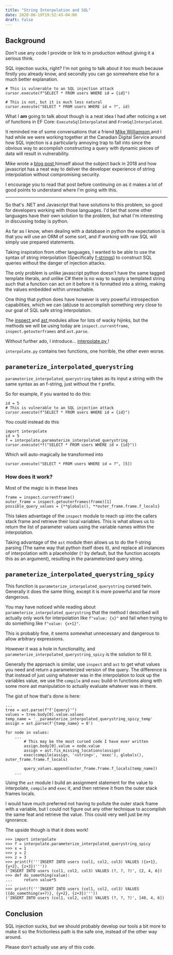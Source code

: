 ```yaml
---
title: "String Interpolation and SQL"
date: 2020-06-19T19:52:43-04:00
draft: false
---
```


## Background

<div class="disclaimer">
<p>Don't use any code I provide or link to in production without giving it a serious think.</p>
</div>

SQL injection sucks, right? I'm not going to talk about it too much because firstly you already know, and secondly you can go somewhere else for a much better explanation.

```bad
# This is vulnerable to an SQL injection attack
cursor.execute(f"SELECT * FROM users WHERE id = {id}") 
```

```good
# This is not, but it is much less natural
cursor.execute("SELECT * FROM users WHERE id = ?", id)
```

What I **am** going to talk about though is a neat idea I had after noticing a set of functions in EF Core: `ExecuteSqlInterpolated` and `FromSqlInterpolated`.

It reminded me of some conversations that a friend [ Mike Williamson ](https://github.com/sleepycat) and I had while we were working together at the Canadian Digital Service around how SQL injection is a particularly annoying trap to fall into since the obvious way to accomplish constructing a query with dynamic pieces of data will result in vulnerability.

Mike wrote a [ blog post ](https://mikewilliamson.wordpress.com/2018/10/22/tagged-template-literals-and-the-hack-that-will-never-go-away) himself about the subject back in 2018 and how javascript has a neat way to deliver the developer experience of string interpolation without compromising security.

I encourage you to read that post before continuing on as it makes a lot of good points to understand where I'm going with this.

---

So that's .NET and Javascript that have solutions to this problem, so good for developers working with those languages. I'd bet that some other languages have their own solution to the problem, but what I'm interesting in discussing today is python.

As far as I know, when dealing with a database in python the expectation is that you will use an ORM of some sort, and if working with raw SQL will simply use prepared statements.

Taking inspiration from other languages, I wanted to be able to use the syntax of string interpolation (Specifically [f-strings](https://www.python.org/dev/peps/pep-0498/)) to construct SQL queries without the danger of injection attacks.

The only problem is unlike javascript python doesn't have the same tagged template literals, and unlike C# there is no way to supply a templated string such that a function can act on it before it is formatted into a string, making the values embedded within unreachable.

One thing that python does have however is very powerful introspection capabilities, which we can (ab)use to accomplish something very close to our goal of SQL safe string interpolation.

The [ inspect ](https://docs.python.org/3/library/inspect.html) and [ ast ](https://docs.python.org/3/library/ast.html) modules allow for lots of wacky hijinks, but the methods we will be using today are `inspect.currentframe`, `inspect.getouterframes` and `ast.parse`.

Without further ado, I introduce... [ interpolate.py ](https://github.com/buckley-w-david/parameterized-interpolated-sql-queries/blob/master/interpolate.py)!

`interpolate.py` contains two functions, one horrible, the other even worse.

## `parameterize_interpolated_querystring`

`paramaterize_interpolated_querystring` takes as its input a string with the same syntax as an f-string, just without the `f` prefix.

So for example, if you wanted to do this:

```
id = 5
# This is vulnerable to an SQL injection attack
cursor.execute(f"SELECT * FROM users WHERE id = {id}") 
```

You could instead do this
```
import interpolate
id = 5
f = interpolate.paramaterize_interpolated_querystring
cursor.execute(*f("SELECT * FROM users WHERE id = {id}")) 
```

Which will auto-magically be transformed into

```
cursor.execute("SELECT * FROM users WHERE id = ?", [5])
```

### How does it work?

Most of the magic is in these lines

```
frame = inspect.currentframe()
outer_frame = inspect.getouterframes(frame)[1]
possible_query_values = {**globals(), **outer_frame.frame.f_locals}
```

This takes advantage of the `inspect` module to reach up into the callers stack frame and retrieve their local variables. This is what allows us to return the list of parameter values using the variable names within the interpolation.

Taking advantage of the `ast` module then allows us to do the f-string parsing (The same way that python itself does it), and replace all instances of interpolation with a placeholder (`?` by default, but the function accepts this as an argument), resulting in the parameterized query string.

## `parameterize_interpolated_querystring_spicy`

This function is `parameterize_interpolated_querystring` cursed twin. Generally it does the same thing, except it is more powerful and far more dangerous.

You may have noticed while reading about `parameterize_interpolated_querystring` that the method I described will actually only work for interpolation like `f"value: {x}"` and fail when trying to do something like `f"value: {x+1}"`. 

This is probably fine, it seems somewhat unnecessary and dangerous to allow arbitrary expressions.

However it was a hole in functionality, and `parameterize_interpolated_querystring_spicy` is the solution to fill it.

Generally the approach is similar, use `inspect` and `ast` to get what values you need and return a parameterized version of the query. The difference is that instead of just using whatever was in the interpolation to look up the variables value, we use the `compile` and `exec` build-in functions along with some more ast manipulation to actually evaluate whatever was in there.

The gist of how that's done is here:

```
...
tree = ast.parse(f"f'{query}'")
values = tree.body[0].value.values
temp_name = '__paramaterize_interpolated_querystring_spicy_temp'
assign = ast.parse(f'{temp_name} = 0')

for node in values:
	...
		# This may be the most cursed code I have ever written
		assign.body[0].value = node.value
		assign = ast.fix_missing_locations(assign)
		exec(compile(assign, '<string>', 'exec'), globals(), outer_frame.frame.f_locals)

		query_values.append(outer_frame.frame.f_locals[temp_name])
	...
```

Using the `ast` module I build an assignment statement for the value to interpolate, `compile` and `exec` it, and then retrieve it from the outer stack frames locals.

I would have much preferred not having to pollute the outer stack frame with a variable, but I could not figure out any other technique to accomplish the same feat and retrieve the value. This could very well just be my ignorance.

The upside though is that it does work!

```
>>> import interpolate
>>> f = interpolate.parameterize_interpolated_querystring_spicy
>>> x = 1
>>> y = 2
>>> z = 3
>>> print(f('''INSERT INTO users (col1, col2, col3) VALUES ({x+1}, {y+2}, {z+3})'''))
('INSERT INTO users (col1, col2, col3) VALUES (?, ?, ?)', [2, 4, 6])
>>> def do_something(value):
...     return value*5
... 
>>> print(f('''INSERT INTO users (col1, col2, col3) VALUES ({do_something(x+7)}, {y+2}, {z+3})'''))
('INSERT INTO users (col1, col2, col3) VALUES (?, ?, ?)', [40, 4, 6])
```

## Conclusion

SQL injection sucks, but we should probably develop our tools a bit more to make it so the frictionless path is the safe one, instead of the other way around.

Please don't actually use any of this code.
